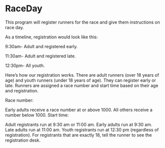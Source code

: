 # RaceDay

This program will register runners for the race and give them instructions on race day.

As a timeline, registration would look like this: 

9:30am- Adult and registered early. 

11:30am- Adult and registered late. 

12:30pm- All youth. 

Here’s how our registration works. There are adult runners (over 18 years of age) and youth runners (under 18 years of age). They can register early or late. Runners are assigned a race number and start time based on their age and registration.

Race number:

Early adults receive a race number at or above 1000.
All others receive a number below 1000.
Start time:

Adult registrants run at 9:30 am or 11:00 am.
Early adults run at 9:30 am.
Late adults run at 11:00 am.
Youth registrants run at 12:30 pm (regardless of registration).
For registrants that are exactly 18, tell the runner to see the registration desk.

